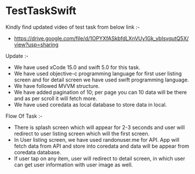# TestTaskSwift

Kindly find updated video of test task from below link :-
- https://drive.google.com/file/d/1OPYXfASkbfdLXnVUy1Gk_ybIsvqutQ5X/view?usp=sharing

Update :-
- We have used xCode 15.0 and swift 5.0 for this task.
- We have used objective-c programming language for first user listing screen and for detail screen we have used swift programming language.
- We have followed MVVM structure.
- We have added pagination of 10; per page you can 10 data will be there and as per scroll it will fetch more.
- We have used coredata as local database to store data in local.

Flow Of Task :-
- There is splash screen which will appear for 2-3 seconds and user will redirect to user listing screen which will the first screen.
- In User listing screen, we have used randonuser.me for API. App will fetch data from API and store into coredata and data will be appear from coredata database.
- If user tap on any item, user will redirect to detail screen, in which user can get user information with user image as well.
